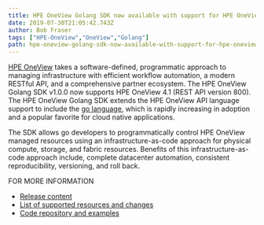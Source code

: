 ```yaml
---
title: HPE OneView Golang SDK now available with support for HPE OneView 4.1
date: 2019-07-30T21:05:42.743Z
author: Bob Fraser 
tags: ["HPE-OneView","OneView","Golang"]
path: hpe-oneview-golang-sdk-now-available-with-support-for-hpe-oneview-41
---
```

[HPE OneView](https://hpe.com/info/oneview) takes
a software-defined, programmatic approach to managing infrastructure with efficient workflow automation, a modern RESTful API, and a comprehensive partner ecosystem. The HPE OneView Golang SDK v1.0.0 now supports HPE OneView 4.1 (REST API version 800). The HPE OneView Golang SDK extends the HPE OneView API language support to include the [go language](https://golang.org), which is rapidly increasing in adoption and a popular favorite for cloud native applications.

The SDK allows go developers to programmatically control HPE OneView managed resources using an infrastructure-as-code approach for physical compute, storage, and fabric resources. Benefits of this infrastructure-as-code approach include, complete datacenter automation, consistent reproducibility, versioning, and roll back.

FOR MORE INFORMATION

* [Release content](https://github.com/HewlettPackard/oneview-golang/releases/tag/v1.0.0)
* [List of supported resources and changes](https://github.com/HewlettPackard/oneview-golang/blob/v1.0.0/CHANGELOG.md)
* [Code repository and examples](https://github.com/HewlettPackard/oneview-golang)
